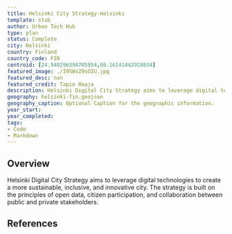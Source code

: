 ```yaml
---
title: Helsinki City Strategy-Helsinki
template: stub
author: Urban Tech Hub
type: plan
status: Complete
city: Helsinki
country: Finland
country_code: FIN
centroid: [24.940296394705854,60.16141442928034]
featured_image: ./I9SWvZ9sO2U.jpg
featured_desc: nan
featured_credit: Tapio Haaja
description: Helsinki Digital City Strategy aims to leverage digital technologies to create a more sustainable, inclusive, and innovative city. The strategy is built on the principles of open data, citizen participation, and collaboration between public and private stakeholders.
geography: helsinki-fin.geojson
geography_caption: Optional Caption for the geographic information.
year_start:
year_completed:
tags:
- Code
- Markdown
---
```


## Overview
Helsinki Digital City Strategy aims to leverage digital technologies to create a more sustainable, inclusive, and innovative city. The strategy is built on the principles of open data, citizen participation, and collaboration between public and private stakeholders.

## References

